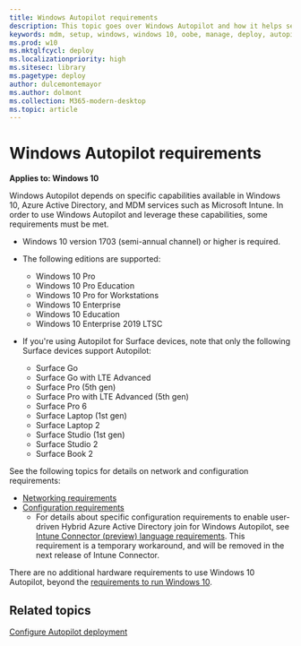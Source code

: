 ```yaml
---
title: Windows Autopilot requirements
description: This topic goes over Windows Autopilot and how it helps setup OOBE Windows 10 devices.
keywords: mdm, setup, windows, windows 10, oobe, manage, deploy, autopilot, ztd, zero-touch, partner, msfb, intune
ms.prod: w10
ms.mktglfcycl: deploy
ms.localizationpriority: high
ms.sitesec: library
ms.pagetype: deploy
author: dulcemontemayor
ms.author: dolmont
ms.collection: M365-modern-desktop
ms.topic: article
---
```



# Windows Autopilot requirements

**Applies to: Windows 10**

Windows Autopilot depends on specific capabilities available in Windows 10, Azure Active Directory, and MDM services such as Microsoft Intune.  In order to use Windows Autopilot and leverage these capabilities, some requirements must be met.

- Windows 10 version 1703 (semi-annual channel) or higher is required. 
- The following editions are supported:
    -   Windows 10 Pro
    -   Windows 10 Pro Education
    -   Windows 10 Pro for Workstations
    -   Windows 10 Enterprise
    -   Windows 10 Education
    -   Windows 10 Enterprise 2019 LTSC
    
 - If you're using Autopilot for Surface devices, note that only the following Surface devices support Autopilot:
    - Surface Go
    - Surface Go with LTE Advanced
    - Surface Pro (5th gen) 
    - Surface Pro with LTE Advanced (5th gen) 
    - Surface Pro 6
    - Surface Laptop (1st gen)
    - Surface Laptop 2
    - Surface Studio (1st gen)
    - Surface Studio 2
    - Surface Book 2

See the following topics for details on network and configuration requirements:
- [Networking requirements](windows-autopilot-requirements-network.md)
- [Configuration requirements](windows-autopilot-requirements-configuration.md)
    - For details about specific configuration requirements to enable user-driven Hybrid Azure Active Directory join for Windows Autopilot, see [Intune Connector (preview) language requirements](intune-connector.md). This requirement is a temporary workaround, and will be removed in the next release of Intune Connector. 

There are no additional hardware requirements to use Windows 10 Autopilot, beyond the [requirements to run Windows 10](https://www.microsoft.com/windows/windows-10-specifications).

## Related topics

[Configure Autopilot deployment](configure-autopilot.md)
